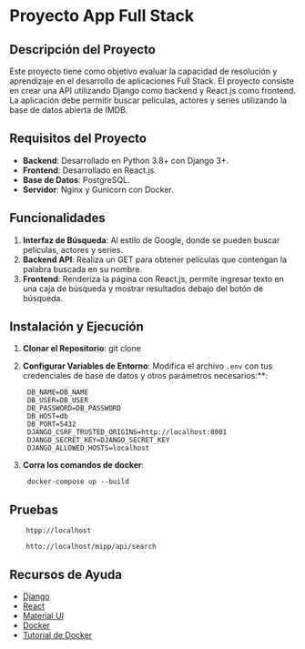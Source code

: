 # Proyecto App Full Stack
## Descripción del Proyecto

Este proyecto tiene como objetivo evaluar la capacidad de resolución y aprendizaje en el desarrollo de aplicaciones Full Stack. El proyecto consiste en crear una API utilizando Django como backend y React.js como frontend. La aplicación debe permitir buscar películas, actores y series utilizando la base de datos abierta de IMDB.

## Requisitos del Proyecto

- **Backend**: Desarrollado en Python 3.8+ con Django 3+.
- **Frontend**: Desarrollado en React.js.
- **Base de Datos**: PostgreSQL.
- **Servidor**:  Nginx y Gunicorn con Docker.

## Funcionalidades

1. **Interfaz de Búsqueda**: Al estilo de Google, donde se pueden buscar películas, actores y series.
2. **Backend API**: Realiza un GET para obtener películas que contengan la palabra buscada en su nombre.
3. **Frontend**: Renderiza la página con React.js, permite ingresar texto en una caja de búsqueda y mostrar resultados debajo del botón de búsqueda.

## Instalación y Ejecución


1. **Clonar el Repositorio**:
git clone <url-del-repositorio>


2. **Configurar Variables de Entorno**:
Modifica el archivo `.env` con tus credenciales de base de datos y otros parámetros necesarios:**:

        DB_NAME=DB_NAME
        DB_USER=DB_USER
        DB_PASSWORD=DB_PASSWORD
        DB_HOST=db
        DB_PORT=5432
        DJANGO_CSRF_TRUSTED_ORIGINS=http://localhost:8001
        DJANGO_SECRET_KEY=DJANGO_SECRET_KEY
        DJANGO_ALLOWED_HOSTS=localhost


3. **Corra los comandos de docker**:

        docker-compose up --build


## Pruebas

        htpp://localhost

        htto://localhost/mipp/api/search

## Recursos de Ayuda

- [Django](https://www.djangoproject.com/)
- [React](https://reactjs.org/)
- [Material UI](https://mui.com/)
- [Docker](https://www.docker.com/)
- [Tutorial de Docker](https://docs.docker.com/get-started/)

